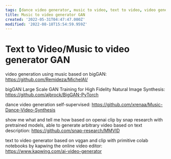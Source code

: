```yaml
---
tags: [dance video generator, music to video, text to video, video generation]
title: Music to video generator GAN
created: '2022-05-31T04:47:47.000Z'
modified: '2022-08-18T15:54:59.959Z'
---
```


# Text to Video/Music to video generator GAN

video generation using music based on bigGAN:
https://github.com/Remideza/MichelAI/

bigGAN Large Scale GAN Training for High Fidelity Natural Image Synthesis:
https://github.com/ajbrock/BigGAN-PyTorch

dance video generation self-supervised:
https://github.com/xrenaa/Music-Dance-Video-Synthesis

show me what and tell me how based on openai clip by snap research with pretrained models, able to generate arbitrary video based on text description:
https://github.com/snap-research/MMVID

text to video generator based on vqgan and clip with primitive colab notebooks by kapwing the online video editor:
https://www.kapwing.com/ai-video-generator
